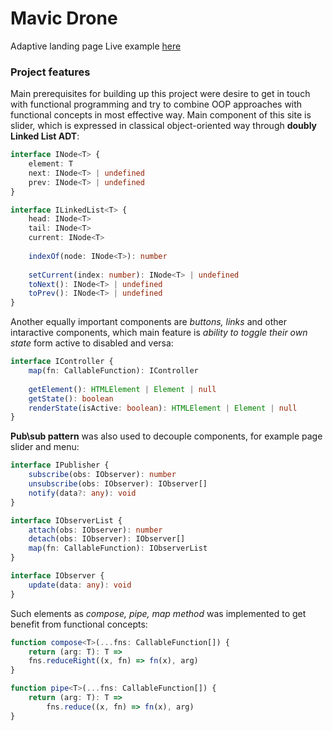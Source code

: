 # Mavic Drone
Adaptive landing page
Live example [here](https://amorkor.github.io/mavic-landing/)
### Project features
Main prerequisites for building up this project were desire to get in touch with functional programming and try to combine OOP approaches with functional concepts in most effective way.
Main component of this site is slider, which is expressed in classical object-oriented way through **doubly Linked List ADT**:
```typescript
interface INode<T> {
    element: T
    next: INode<T> | undefined
    prev: INode<T> | undefined
}

interface ILinkedList<T> {
    head: INode<T>
    tail: INode<T>
    current: INode<T>
        
    indexOf(node: INode<T>): number
    
    setCurrent(index: number): INode<T> | undefined
    toNext(): INode<T> | undefined
    toPrev(): INode<T> | undefined
}
```

Another equally important components are *buttons, links* and other intaractive components, which main feature is *ability to toggle their own state* form active to disabled and versa:
```typescript
interface IController {
    map(fn: CallableFunction): IController
    
    getElement(): HTMLElement | Element | null
    getState(): boolean
    renderState(isActive: boolean): HTMLElement | Element | null
}
``` 

**Pub\sub pattern** was also used to decouple components, for example page slider and menu:
```typescript
interface IPublisher {
    subscribe(obs: IObserver): number
    unsubscribe(obs: IObserver): IObserver[]
    notify(data?: any): void
}

interface IObserverList {
    attach(obs: IObserver): number
    detach(obs: IObserver): IObserver[]
    map(fn: CallableFunction): IObserverList
}

interface IObserver {
    update(data: any): void
}
``` 

Such elements as *compose, pipe, map method* was implemented to get benefit from functional concepts:
```typescript
function compose<T>(...fns: CallableFunction[]) {
    return (arg: T): T => 
    fns.reduceRight((x, fn) => fn(x), arg)
}  

function pipe<T>(...fns: CallableFunction[]) {
    return (arg: T): T => 
        fns.reduce((x, fn) => fn(x), arg)
}
```